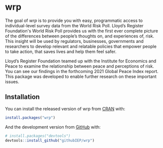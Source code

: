 
<!-- README.md is generated from README.Rmd. Please edit that file -->

# wrp

<!-- badges: start -->
<!-- badges: end -->

The goal of *wrp* is to provide you with easy, programmatic access to
individual-level survey data from the World Risk Poll. Lloyd’s
Register Foundation's World Risk Poll provides us with the first ever
complete picture of the differences between people’s thoughts on, and
experiences of, risk. This insight will be used by regulators,
businesses, governments and researchers to develop relevant and
relatable policies that empower people to take action, that saves lives
and help them feel safer.

Lloyd’s Register Foundation teamed up with the Institute for Economics
and Peace to examine the relationship between peace and perceptions of
risk. You can see our findings in the forthcoming 2021 Global Peace Index report. This
package was developed to enable further research on these important
issues.

## Installation

You can install the released version of wrp from
[CRAN](https://CRAN.R-project.org) with:

``` r
install.packages("wrp")
```

And the development version from [GitHub](https://github.com/) with:

``` r
# install.packages("devtools")
devtools::install_github("githubIEP/wrp")
```
